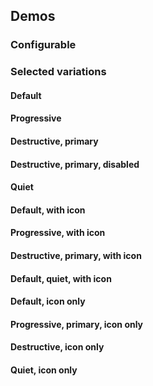 <script setup>
import { CdxButton } from '@wikimedia/codex';
import ButtonWithIcon from '@/../component-demos/button/examples/ButtonWithIcon.vue';
import ProgressiveButtonWithIcon from '@/../component-demos/button/examples/ProgressiveButtonWithIcon.vue';
import DestructivePrimaryButtonWithIcon from '@/../component-demos/button/examples/DestructivePrimaryButtonWithIcon.vue';
import QuietButtonWithIcon from '@/../component-demos/button/examples/QuietButtonWithIcon.vue';
import IconOnlyButton from '@/../component-demos/button/examples/IconOnlyButton.vue';
import ProgressivePrimaryIconOnlyButton from '@/../component-demos/button/examples/ProgressivePrimaryIconOnlyButton.vue';
import DestructiveIconOnlyButton from '@/../component-demos/button/examples/DestructiveIconOnlyButton.vue';
import QuietIconOnlyButton from '@/../component-demos/button/examples/QuietIconOnlyButton.vue';


// TODO: is it possible to get type checking in this markdown file, so we can
// take advantage of the defined config types?
const controlsConfig = [
	{
		name: 'action',
		type: 'radio',
		options: [ 'default', 'progressive', 'destructive' ],
	},
	{
		name: 'type',
		type: 'radio',
		options: [ 'normal', 'primary', 'quiet' ],
	},
	{
		name: 'disabled',
		type: 'boolean'
	},
	{
		name: 'default-icon',
		type: 'slot-icon'
	},
	{
		name: 'default',
		type: 'slot',
		default: 'Click me'
	}
];
</script>

## Demos

### Configurable

<!--
	Technically, the whitespace between the icon and the slot content results in an extra
	space being generated when it is not needed, if the icon is not set, but this doesn't
	appear to change the actual rendering, just the raw HTML if you inspect element, and its
	a lot easier than trying to add logic to only show the space when its needed.
-->
<cdx-demo-wrapper :controls-config="controlsConfig" :show-generated-code="true">
<template v-slot:demo="{ propValues, slotValues }">
<cdx-button v-bind="propValues">
	<cdx-demo-slot-icon :icon="slotValues['default-icon']" />
	{{ slotValues.default }}
</cdx-button>
</template>
</cdx-demo-wrapper>

### Selected variations

#### Default

<cdx-demo-wrapper>
<template v-slot:demo>
<cdx-button>Click me</cdx-button>
</template>

<template v-slot:code>

```vue
<cdx-button>Click me</cdx-button>
```

</template>
</cdx-demo-wrapper>

#### Progressive

<cdx-demo-wrapper>
<template v-slot:demo>
<cdx-button action="progressive">Click me</cdx-button>
</template>

<template v-slot:code>

```vue
<cdx-button action="progressive">Click me</cdx-button>
```

</template>
</cdx-demo-wrapper>

#### Destructive, primary

<cdx-demo-wrapper>
<template v-slot:demo>
<cdx-button action="destructive" type="primary">Click me</cdx-button>
</template>

<template v-slot:code>

```vue
<cdx-button action="destructive" type="primary">Click me</cdx-button>
```

</template>
</cdx-demo-wrapper>

#### Destructive, primary, disabled

<cdx-demo-wrapper>
<template v-slot:demo>
<cdx-button
	action="destructive"
	type="primary"
	:disabled="true"
>
	Click me
</cdx-button></template>

<template v-slot:code>

```vue
<cdx-button
	action="destructive"
	type="primary"
	:disabled="true"
>
	Click me
</cdx-button>
```

</template>
</cdx-demo-wrapper>

#### Quiet
<cdx-demo-wrapper>
<template v-slot:demo>
<cdx-button	type="quiet">Click me</cdx-button>
</template>

<template v-slot:code>

```vue
<cdx-button	type="quiet">Click me</cdx-button>
```

</template>
</cdx-demo-wrapper>

#### Default, with icon

<cdx-demo-wrapper>
<template v-slot:demo>
<button-with-icon />
</template>

<template v-slot:code>

<<< @/../component-demos/button/examples/ButtonWithIcon.vue

</template>
</cdx-demo-wrapper>

#### Progressive, with icon

<cdx-demo-wrapper>
<template v-slot:demo>
<progressive-button-with-icon />
</template>

<template v-slot:code>

<<< @/../component-demos/button/examples/ProgressiveButtonWithIcon.vue

</template>
</cdx-demo-wrapper>

#### Destructive, primary, with icon

<cdx-demo-wrapper>
<template v-slot:demo>
<destructive-primary-button-with-icon />
</template>

<template v-slot:code>

<<< @/../component-demos/button/examples/DestructivePrimaryButtonWithIcon.vue

</template>
</cdx-demo-wrapper>

#### Default, quiet, with icon

<cdx-demo-wrapper>
<template v-slot:demo>
<quiet-button-with-icon />
</template>

<template v-slot:code>

<<< @/../component-demos/button/examples/DestructivePrimaryButtonWithIcon.vue

</template>
</cdx-demo-wrapper>

#### Default, icon only
<cdx-demo-wrapper>
<template v-slot:demo>
<icon-only-button />
</template>

<template v-slot:code>

<<< @/../component-demos/button/examples/IconOnlyButton.vue

</template>
</cdx-demo-wrapper>

#### Progressive, primary, icon only
<cdx-demo-wrapper>
<template v-slot:demo>
<progressive-primary-icon-only-button />
</template>

<template v-slot:code>

<<< @/../component-demos/button/examples/ProgressivePrimaryIconOnlyButton.vue

</template>
</cdx-demo-wrapper>

#### Destructive, icon only
<cdx-demo-wrapper>
<template v-slot:demo>
<destructive-icon-only-button />
</template>

<template v-slot:code>

<<< @/../component-demos/button/examples/DestructiveIconOnlyButton.vue

</template>
</cdx-demo-wrapper>

#### Quiet, icon only
<cdx-demo-wrapper>
<template v-slot:demo>
<quiet-icon-only-button />
</template>

<template v-slot:code>

<<< @/../component-demos/button/examples/QuietIconOnlyButton.vue

</template>
</cdx-demo-wrapper>
